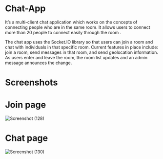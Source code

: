 # Chat-App
It’s a multi-client chat application which works on the concepts of connecting people who are in the same room.
It allows users to connect more than 20 people to connect easily through the room .



The chat app uses the Socket.IO library so that users can join a room and chat with individuals in that specific room. 
Current features in place include: join a room, send messages in that room, and send geolocation information.
As users enter and leave the room, the room list updates and an admin message announces the change.


# Screenshots
# Join page
![Screenshot (128)](https://user-images.githubusercontent.com/47390463/90211545-a2c5c580-de0e-11ea-9a0c-83f8342fd007.png)

# Chat page
![Screenshot (130)](https://user-images.githubusercontent.com/47390463/90211634-e1f41680-de0e-11ea-8471-c11bb6cc364e.png)
